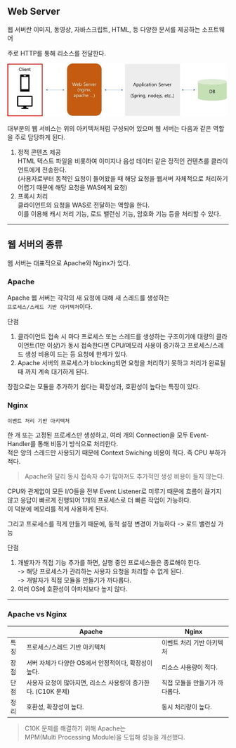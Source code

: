 ## Web Server

웹 서버란 이미지, 동영상, 자바스크립트, HTML, 등 다양한 문서를 제공하는 소프트웨어

주로 HTTP를 통해 리소스를 전달한다.

<img src="../../img/Network_55.png" width="500">

대부분의 웹 서비스는 위의 아키텍처처럼 구성되어 있으며 웹 서버는 다음과 같은 역할을 주로 담당하게 된다.

1. 정적 콘텐츠 제공  
    HTML 텍스트 파일을 비롯하여 이미지나 음성 데이터 같은 정적인 컨텐츠를 클라이언트에게 전송한다.  
   (사용자로부터 동적인 요청이 들어왔을 때 해당 요청을 웹서버 자체적으로 처리하기 어렵기 때문에 해당 요청을 WAS에게 요청)
2. 프록시 처리  
   클라이언트의 요청을 WAS로 전달하는 역할을 한다.  
   이를 이용해 캐시 처리 기능, 로드 밸런싱 기능, 암호화 기능 등을 처리할 수 있다.

---

## 웹 서버의 종류

웹 서버는 대표적으로 Apache와 Nginx가 있다.

### Apache

Apache 웹 서버는 각각의 새 요청에 대해 새 스레드를 생성하는  
`프로세스/스레드 기반 아키텍처`이다.

단점
1. 클라이언트 접속 시 마다 프로세스 또는 스레드를 생성하는 구조이기에 대량의 클라이언트(1만 이상)가 동시 접속한다면 CPU/메모리 사용이 증가하고 프로세스/스레드 생성 비용이 드는 등 요청에 한계가 있다.
2. Apache 서버의 프로세스가 blocking되면 요청을 처리하기 못하고 처리가 완료될 때 까지 계속 대기하게 된다.

장점으로는 모듈을 추가하기 쉽다는 확장성과, 호환성이 높다는 특징이 있다.

### Nginx

`이벤트 처리 기반 아키텍처`

한 개 또는 고정된 프로세스만 생성하고, 여러 개의 Connection을 모두 Event-Handler를 통해 비동기 방식으로 처리한다.  
적은 양의 스레드만 사용되기 때문에 Context Swiching 비용이 적다. 즉 CPU 부하가 적다.

> Apache와 달리 동시 접속자 수가 많아져도 추가적인 생성 비용이 들지 않는다.

CPU와 관계없이 모든 I/O들을 전부 Event Listener로 미루기 때문에 흐름이 끊기지 않고 응답이 빠르게 진행되어 1개의 프로세스로 더 빠른 작업이 가능하다.  
이 덕분에 메모리를 적게 사용하게 된다.

그리고 프로세스를 적게 만들기 때문에, 동적 설정 변경이 가능하다 -> 로드 밸런싱 가능

단점  
1. 개발자가 직접 기능 추가를 하면, 실행 중인 프로세스들은 종료해야 한다.  
   -> 해당 프로세스가 관리하는 사용자 요청을 처리할 수 없게 된다.  
   -> 개발자가 직접 모듈을 만들기가 까다롭다.
2. 여러 OS에 호환성이 아파치보다 높지 않다.

---

### Apache vs Nginx

|    | Apache                                 | Nginx             |
|----|----------------------------------------|-------------------|
| 특징 | 프로세스/스레드 기반 아키텍처                       | 이벤트 처리 기반 아키텍처    |
| 장점 | 서버 자체가 다양한 OS에서 안정적이다, 확장성이 높다.        | 리소스 사용량이 적다.      |
| 단점 | 사용자 요청이 많아지면, 리소스 사용량이 증가한다. (C10K 문제) | 직접 모듈을 만들기가 까다롭다. |
| 정리 | 호환성, 확장성이 높다.                          | 동시 처리량이 높다.       |

> C10K 문제를 해결하기 위해 Apache는  
> MPM(Multi Processing Module)을 도입해 성능을 개선했다.
